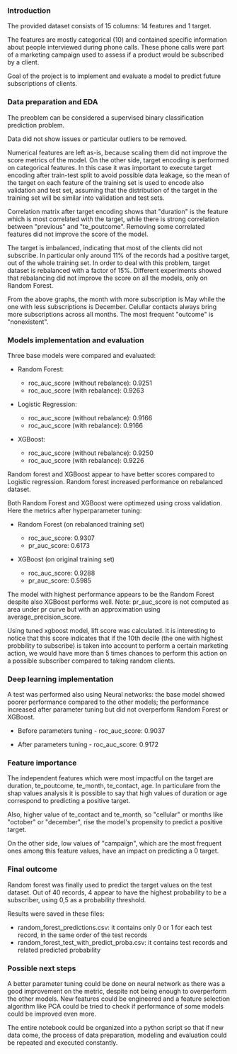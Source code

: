 ### Introduction

The provided dataset consists of 15 columns: 14 features and 1 target.

The features are mostly categorical (10) and contained specific information about people interviewed during phone calls. These phone calls were part of a marketing campaign used to assess if a product would be subscribed by a client.

Goal of the project is to implement and evaluate a model to predict future subscriptions of clients.

### Data preparation and EDA

The preoblem can be considered a supervised binary classification prediction problem. 

Data did not show issues or particular outliers to be removed.

Numerical features are left as-is, because scaling them did not improve the score metrics of the model. On the other side, target encoding is performed on categorical features. In this case it was important to execute target encoding after train-test split to avoid possible data leakage, so the mean of the target on each feature of the training set is used to encode also validation and test set, assuming that the distribution of the target in the training set will be similar into validation and test sets.

Correlation matrix after target encoding shows that "duration" is the feature which is most correlated with the target, while  there is strong correlation between "previous" and "te_poutcome". Removing some correlated features did not improve the score of the model.

The target is imbalanced, indicating that most of the clients did not subscribe. In particular only around 11% of the records had a positive target, out of the whole training set.
In order to deal with this problem, target dataset is rebalanced with a factor of 15%. Different experiments showed that rebalancing did not improve the score on all the models, only on Random Forest.

From the above graphs, the month with more subscription is May while the one with less subscriptions is December. Celullar contacts always bring more subscriptions across all months. The most frequent "outcome" is "nonexistent".

### Models implementation and evaluation

Three base models were compared and evaluated:

- Random Forest:
    - roc_auc_score (without rebalance): 0.9251
    - roc_auc_score (with rebalance): 0.9263
    
- Logistic Regression:
    - roc_auc_score (without rebalance): 0.9166
    - roc_auc_score (with rebalance): 0.9166

- XGBoost:
    - roc_auc_score (without rebalance): 0.9250
    - roc_auc_score (with rebalance): 0.9226

Random forest and XGBoost appear to have better scores compared to Logistic regression. Random forest increased performance on rebalanced dataset. 

Both Random Forest and XGBoost were optimezed using cross validation. Here the metrics after hyperparameter tuning:

- Random Forest (on rebalanced training set)
    - roc_auc_score: 0.9307
    - pr_auc_score: 0.6173
    
- XGBoost (on original training set)
    - roc_auc_score: 0.9288
    - pr_auc_score: 0.5985

The model with highest performance appears to be the Random Forest despite also XGBoost performs well. Note: pr_auc_score is not computed as area under pr curve but with an approximation using average_precision_score.

Using tuned xgboost model, lift score was calculated. it is interesting to notice that this score indicates that if the 10th decile (the one with highest probbility to subscribe) is taken into account to perform a certain marketing action, we would have more than 5 times chances to perform this action on a possible subscriber compared to taking random clients.

### Deep learning implementation

A test was performed also using Neural networks: the base model showed poorer performance compared to the other models; the performance increased after parameter tuning but did not overperform Random Forest or XGBoost.

- Before parameters tuning - roc_auc_score: 0.9037

- After parameters tuning - roc_auc_score: 0.9172

### Feature importance

The independent features which were most impactful on the target are duration, te_poutcome, te_month, te_contact, age.
In particulare from the shap values analysis it is possible to say that high values of duration or age correspond to predicting a positive target. 

Also, higher value of te_contact and te_month, so "cellular" or months like "october" or "december", rise the model's propensity to predict a positive target. 

On the other side, low values of "campaign", which are the most frequent ones among this feature values, have an impact on predicting a 0 target.

### Final outcome

Random forest was finally used to predict the target values on the test dataset. Out of 40 records, 4 appear to have the highest probability to be a subscriber, using 0,5 as a probability threshold.

Results were saved in these files:
- random_forest_predictions.csv: it contains only 0 or 1 for each test record, in the same order of the test records
- random_forest_test_with_predict_proba.csv: it contains test records and related predicted probability

### Possible next steps

A better parameter tuning could be done on neural network as there was a good improvement on the metric, despite not being enough to overperform the other models.
New features could be engineered and a feature selection algorithm like PCA could be tried to check if performance of some models could be improved even more.

The entire notebook could be organized into a python script so that if new data come, the process of data preparation, modeling and evaluation could be repeated and executed constantly.